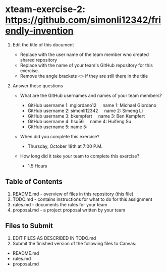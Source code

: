 # xteam-exercise-2: https://github.com/simonli12342/friendly-invention

1. Edit the title of this document
   * Replace <UserName> with the user name of the team member who created shared repository
   * Replace <GitHubRepositoryName> with the name of your team's GitHub repository for this exercise.
   * Remove the angle brackets <> if they are still there in the title

2. Answer these questions
   * What are the GitHub usernames and names of your team members?
       * GitHub username 1: mgiordano12   &nbsp; &nbsp;  name 1: Michael Giordano
       * GitHub username 2: simonli12342  &nbsp; &nbsp;   name 2: Simeng Li
       * GitHub username 3: bkempfert  &nbsp; &nbsp;   name 3: Ben Kempfert
       * GitHub username 4: hsu56  &nbsp; &nbsp;   name 4: Huifeng Su
       * GitHub username 5:       name 5:
   * When did you complete this exercise? 
   
     * Thursday, October 18th at 7:00 P.M.
     
   * How long did it take your team to complete this exercise? 
   
     * 1.5 Hours

## Table of Contents

1. README.md - overview of files in this repository (this file)
2. TODO.md - contains instructions for what to do for this assignment
3. rules.md - documents the rules for your team
4. proposal.md - a project proposal written by your team

## Files to Submit

1. EDIT FILES AS DESCRIBED IN TODO.md
2. Submit the finished version of the following files to Canvas:

* README.md
* rules.md
* proposal.md
